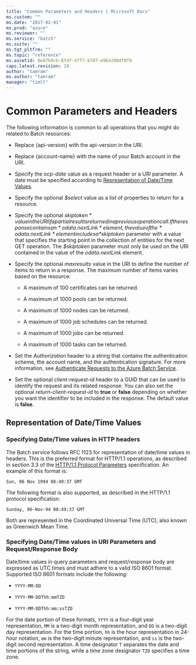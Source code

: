 ```yaml
---
title: "Common Parameters and Headers | Microsoft Docs"
ms.custom: ""
ms.date: "2017-02-01"
ms.prod: "azure"
ms.reviewer: ""
ms.service: "batch"
ms.suite: ""
ms.tgt_pltfrm: ""
ms.topic: "reference"
ms.assetid: 0e07b9cb-8fdf-4ff7-b707-e964200df0f8
caps.latest.revision: 10
author: "tamram"
ms.author: "tamram"
manager: "timlt"
---
```

# Common Parameters and Headers
  The following information is common to all operations that you might do related to Batch resources:  
  
-   Replace {api-version} with the api-version in the URI.  
  
-   Replace {account-name} with the name of your Batch account in the URI.  
  
-   Specify the *ocp-date* value as a request header or a URI parameter. A date must be specified according to [Representation of Date/Time Values](#BKMK_DateTime).  
  
-   Specify the optional *$select* value as a list of properties to return for a resource.  
  
-   Specify the optional *$skiptoken* value in the URI if a partial result is returned in a previous operation call. If the response contains an *odata.nextLink* element, the value of the *odata.nextLink* element includes a *$skiptoken* parameter with a value that specifies the starting point in the collection of entities for the next GET operation. The *$skiptoken* parameter must only be used on the URI contained in the value of the *odata.nextLink* element.  
  
-   Specify the optional *maxresults* value in the URI to define the number of items to return in a response. The maximum number of items varies based on the resource:  
  
    -   A maximum of 100 certificates can be returned.  
  
    -   A maximum of 1000 pools can be returned.  
  
    -   A maximum of 1000 nodes can be returned.  
  
    -   A maximum of 1000 job schedules can be returned.  
  
    -   A maximum of 1000 jobs can be returned.  
  
    -   A maximum of 1000 tasks can be returned.  
  
-   Set the *Authorization* header to a string that contains the authentication scheme, the account name, and the authentication signature. For more information, see [Authenticate Requests to the Azure Batch Service](../batchservice/authenticate-requests-to-the-azure-batch-service.md).  
  
-   Set the optional *client-request-id* header to a GUID that can be used to identify the request and its related response. You can also set the optional *return-client-request-id* to **true** or **false** depending on whether you want the identifier to be included in the response. The default value is **false**.  
  
##  <a name="BKMK_DateTime"></a> Representation of Date/Time Values  
  
### Specifying Date/Time values in HTTP headers  
 The Batch service follows RFC 1123 for representation of date/time values in headers. This is the preferred format for HTTP/1.1 operations, as described in section 3.3 of the [HTTP/1.1 Protocol Parameters](http://go.microsoft.com/fwlink/?linkid=133333) specification. An example of this format is:  
  
```  
Sun, 06 Nov 1994 08:49:37 GMT  
```  
  
 The following format is also supported, as described in the HTTP/1.1 protocol specification:  
  
```  
Sunday, 06-Nov-94 08:49:37 GMT  
```  
  
 Both are represented in the Coordinated Universal Time (UTC), also known as Greenwich Mean Time.  
  
### Specifying Date/Time values in URI Parameters and Request/Response Body  
 Date/time values in query parameters and request/response body are expressed as UTC times and must adhere to a valid ISO 8601 format. Supported ISO 8601 formats include the following:  
  
-   `YYYY-MM-DD`  
  
-   `YYYY-MM-DDThh:mmTZD`  
  
-   `YYYY-MM-DDThh:mm:ssTZD`  
  
 For the date portion of these formats, `YYYY` is a four-digit year representation, `MM` is a two-digit month representation, and `DD` is a two-digit day representation. For the time portion, `hh` is the hour representation in 24-hour notation, `mm` is the two-digit minute representation, and `ss` is the two-digit second representation. A time designator `T` separates the date and time portions of the string, while a time zone designator `TZD` specifies a time zone.  

  
  
